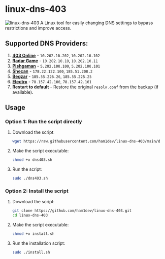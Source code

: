 # linux-dns-403
![linux-dns-403](https://github.com/user-attachments/assets/27cf7f4b-341f-43c1-93c3-65f78a4b8800)
A Linux tool for easily changing DNS settings to bypass restrictions and improve access.

## Supported DNS Providers:
1. **[403 Online](https://403.online)** - `10.202.10.202`, `10.202.10.102`
2. **[Radar Game](https://radar.game)** - `10.202.10.10`, `10.202.10.11`
3. **[Pishgaman](https://pishgaman.net)** - `5.202.100.100`, `5.202.100.101`
4. **[Shecan](https://shecan.ir)** - `178.22.122.100`, `185.51.200.2`
5. **[Begzar](https://begzar.ir)** - `185.55.226.26`, `185.55.225.25`
6. **[Electro](https://electrotm.org/)** - `78.157.42.100`, `78.157.42.101`
7. **Restart to default** - Restore the original `resolv.conf` from the backup (if available).


## Usage

### Option 1: Run the script directly

1. Download the script:
    ```bash
    wget https://raw.githubusercontent.com/ham1dev/linux-dns-403/main/dns403.sh
    ```

2. Make the script executable:
    ```bash
    chmod +x dns403.sh
    ```

3. Run the script:
    ```bash
    sudo ./dns403.sh
    ```

### Option 2: Install the script

1. Download the script:
    ```bash
    git clone https://github.com/ham1dev/linux-dns-403.git
    cd linux-dns-403
    ```
2. Make the script executable:
    ```bash
    chmod +x install.sh
    ```    
    
3. Run the installation script:
    ```bash
    sudo ./install.sh
    ```

